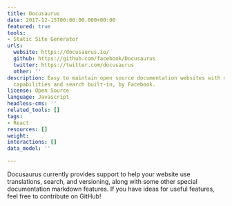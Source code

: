 ```yaml
---
title: Docusaurus
date: 2017-12-15T00:00:00.000+00:00
featured: true
tools:
- Static Site Generator
urls:
  website: https://docusaurus.io/
  github: https://github.com/facebook/Docusaurus
  twitter: https://twitter.com/docusaurus
  other: ''
description: Easy to maintain open source documentation websites with multilingual
  capabilities and search built-in, by Facebook.
license: Open Source
language: Javascript
headless-cms: ''
related_tools: []
tags:
- React
resources: []
weight: 
interactions: []
data_model: ''

---
```

Docusaurus currently provides support to help your website use translations, search, and versioning, along with some other special documentation markdown features. If you have ideas for useful features, feel free to contribute on GitHub!